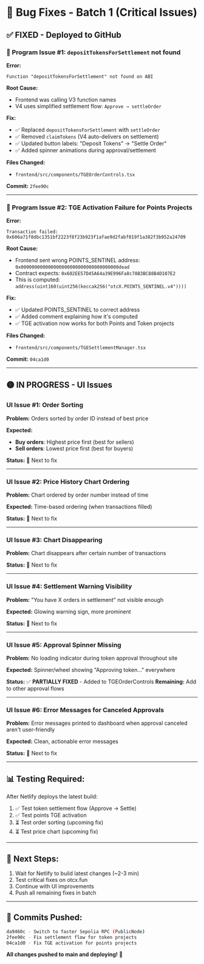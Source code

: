 # 🐛 Bug Fixes - Batch 1 (Critical Issues)

## ✅ **FIXED - Deployed to GitHub**

### **🔴 Program Issue #1: `depositTokensForSettlement` not found**

**Error:**
```
Function "depositTokensForSettlement" not found on ABI
```

**Root Cause:**
- Frontend was calling V3 function names
- V4 uses simplified settlement flow: `Approve → settleOrder`

**Fix:**
- ✅ Replaced `depositTokensForSettlement` with `settleOrder`
- ✅ Removed `claimTokens` (V4 auto-delivers on settlement)
- ✅ Updated button labels: "Deposit Tokens" → "Settle Order"
- ✅ Added spinner animations during approval/settlement

**Files Changed:**
- `frontend/src/components/TGEOrderControls.tsx`

**Commit:** `2fee90c`

---

### **🔴 Program Issue #2: TGE Activation Failure for Points Projects**

**Error:**
```
Transaction failed: 0x606a71f8dbc1351bf2223f8f23b923f1afae9d2fabf019f1a382f3b952a24709
```

**Root Cause:**
- Frontend sent wrong POINTS_SENTINEL address: `0x000000000000000000000000000000000000dead`
- Contract expects: `0x602EE57D45A64a39E996Fa8c78B3BC88B4D107E2`
- This is computed: `address(uint160(uint256(keccak256("otcX.POINTS_SENTINEL.v4"))))`

**Fix:**
- ✅ Updated POINTS_SENTINEL to correct address
- ✅ Added comment explaining how it's computed
- ✅ TGE activation now works for both Points and Token projects

**Files Changed:**
- `frontend/src/components/TGESettlementManager.tsx`

**Commit:** `04ca1d0`

---

## 🟡 **IN PROGRESS - UI Issues**

### **UI Issue #1: Order Sorting**

**Problem:** Orders sorted by order ID instead of best price

**Expected:**
- **Buy orders**: Highest price first (best for sellers)
- **Sell orders**: Lowest price first (best for buyers)

**Status:** 🔄 Next to fix

---

### **UI Issue #2: Price History Chart Ordering**

**Problem:** Chart ordered by order number instead of time

**Expected:** Time-based ordering (when transactions filled)

**Status:** 🔄 Next to fix

---

### **UI Issue #3: Chart Disappearing**

**Problem:** Chart disappears after certain number of transactions

**Status:** 🔄 Next to fix

---

### **UI Issue #4: Settlement Warning Visibility**

**Problem:** "You have X orders in settlement" not visible enough

**Expected:** Glowing warning sign, more prominent

**Status:** 🔄 Next to fix

---

### **UI Issue #5: Approval Spinner Missing**

**Problem:** No loading indicator during token approval throughout site

**Expected:** Spinner/wheel showing "Approving token..." everywhere

**Status:** ✅ **PARTIALLY FIXED** - Added to TGEOrderControls
**Remaining:** Add to other approval flows

---

### **UI Issue #6: Error Messages for Canceled Approvals**

**Problem:** Error messages printed to dashboard when approval canceled aren't user-friendly

**Expected:** Clean, actionable error messages

**Status:** 🔄 Next to fix

---

## 📊 **Testing Required:**

After Netlify deploys the latest build:

1. ✅ Test token settlement flow (Approve → Settle)
2. ✅ Test points TGE activation
3. ⏳ Test order sorting (upcoming fix)
4. ⏳ Test price chart (upcoming fix)

---

## 🚀 **Next Steps:**

1. Wait for Netlify to build latest changes (~2-3 min)
2. Test critical fixes on otcx.fun
3. Continue with UI improvements
4. Push all remaining fixes in batch

---

## 📝 **Commits Pushed:**

```bash
da9460c - Switch to faster Sepolia RPC (PublicNode)
2fee90c - Fix settlement flow for token projects
04ca1d0 - Fix TGE activation for points projects
```

**All changes pushed to main and deploying!** 🎉

